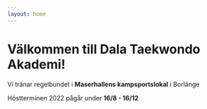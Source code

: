 ```yaml
---
layout: home
---
```


# Välkommen till Dala Taekwondo Akademi!

Vi tränar regelbundet i **Maserhallens kampsportslokal** i Borlänge

Höstterminen 2022 pågår under **16/8 - 16/12**
